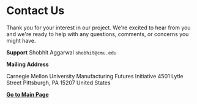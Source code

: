 # Contact Us

Thank you for your interest in our project. We're excited to hear from you and we're ready to help with any questions, comments, or concerns you might have.

**Support**
Shobhit Aggarwal `shobhit@cmu.edu`

**Mailing Address**

Carnegie Mellon University
Manufacturing Futures Initiative
4501 Lytle Street
Pittsburgh, PA 15207
United States


[**Go to Main Page**](https://github.com/cmu-mfi/)
